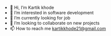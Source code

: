 - 👋 Hi, I’m Kartik khode
- 👀 I’m interested in software development
- 🌱 I’m currently looking for job
- 💞️ I’m looking to collaborate on new projects
- 📫 How to reach me kartikkhode21@gmail.com

<!---
Kartiklk/Kartiklk is a ✨ special ✨ repository because its `README.md` (this file) appears on your GitHub profile.
You can click the Preview link to take a look at your changes.
--->
